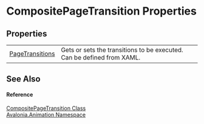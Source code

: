 # CompositePageTransition Properties




## Properties
<table>
<tr>
<td><a href="P_Avalonia_Animation_CompositePageTransition_PageTransitions">PageTransitions</a></td>
<td>Gets or sets the transitions to be executed. Can be defined from XAML.</td>
</tr>
</table>

## See Also


#### Reference
<a href="T_Avalonia_Animation_CompositePageTransition">CompositePageTransition Class</a>  
<a href="N_Avalonia_Animation">Avalonia.Animation Namespace</a>  

